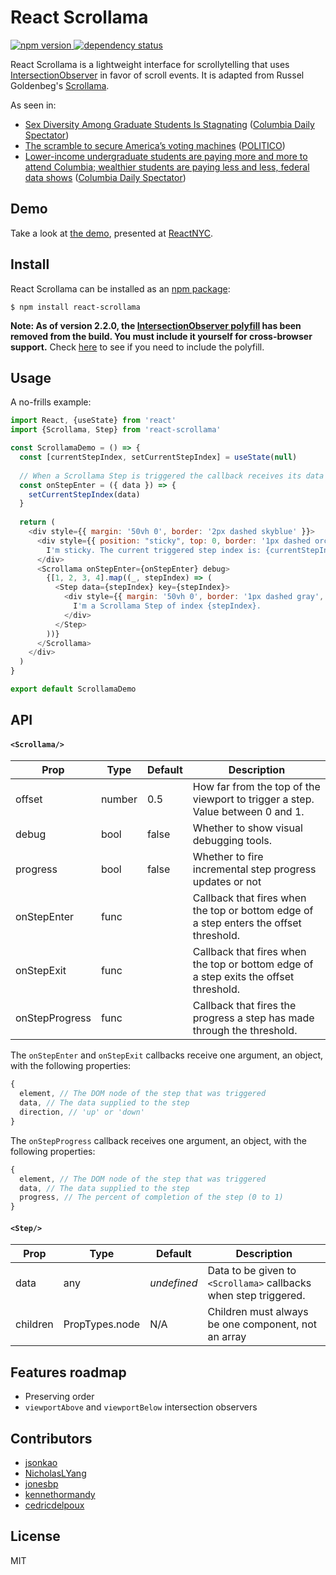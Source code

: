 # React Scrollama

<p align="left">
  <a href="https://www.npmjs.com/package/react-scrollama">
    <img src="https://img.shields.io/npm/v/react-scrollama.svg" alt="npm version"/>
  </a>
  <a href="https://david-dm.org/jsonkao/react-scrollama">
    <img src="https://img.shields.io/david/jsonkao/react-scrollama" alt="dependency status"/>
  </a>
</p>

React Scrollama is a lightweight interface for scrollytelling that uses [IntersectionObserver](https://developer.mozilla.org/docs/Web/API/Intersection_Observer_API) in favor of scroll events. It is adapted from Russel Goldenbeg's [Scrollama](https://github.com/russellgoldenberg/scrollama/).

As seen in:
- [Sex Diversity Among Graduate Students Is Stagnating](https://www.columbiaspectator.com/eye-lead/graduate-sex-diversity/) ([Columbia Daily Spectator](https://github.com/graphicsdesk))
- [The scramble to secure America’s voting machines](https://www.politico.com/interactives/2019/election-security-americas-voting-machines) ([POLITICO](https://github.com/The-Politico))
- [Lower-income undergraduate students are paying more and more to attend Columbia; wealthier students are paying less and less, federal data shows](https://www.columbiaspectator.com/news/net-price-inequity) ([Columbia Daily Spectator](https://github.com/graphicsdesk))

## Demo

Take a look at [the demo](https://jsonkao.github.io/react-scrollama), presented at [ReactNYC](https://www.youtube.com/watch?v=zR_LDPLMUvE).

## Install

React Scrollama can be installed as an [npm package](https://www.npmjs.com/package/react-scrollama):
```
$ npm install react-scrollama
```

**Note: As of version 2.2.0, the [IntersectionObserver polyfill](https://www.npmjs.com/package/intersection-observer) has been removed from the build. You must include it yourself for cross-browser support.** Check [here](https://caniuse.com/#feat=intersectionobserver) to see if you need to include the polyfill.

## Usage

A no-frills example:

```js
import React, {useState} from 'react'
import {Scrollama, Step} from 'react-scrollama'

const ScrollamaDemo = () => {
  const [currentStepIndex, setCurrentStepIndex] = useState(null)
  
  // When a Scrollama Step is triggered the callback receives its data prop, which in this demo stores the step index.
  const onStepEnter = ({ data }) => {
    setCurrentStepIndex(data) 
  }
  
  return (
    <div style={{ margin: '50vh 0', border: '2px dashed skyblue' }}>
      <div style={{ position: "sticky", top: 0, border: '1px dashed orchid' }}>
        I'm sticky. The current triggered step index is: {currentStepIndex}
      </div>
      <Scrollama onStepEnter={onStepEnter} debug>
        {[1, 2, 3, 4].map((_, stepIndex) => (
          <Step data={stepIndex} key={stepIndex}>
            <div style={{ margin: '50vh 0', border: '1px dashed gray', opacity: currentStepIndex === stepIndex ? 1 : 0.2 }}>
              I'm a Scrollama Step of index {stepIndex}.
            </div>
          </Step>
        ))}
      </Scrollama>
    </div>
  )
}

export default ScrollamaDemo
```

## API

#### `<Scrollama/>`

| Prop            | Type   | Default | Description                                                                            |
|-----------------|--------|---------|----------------------------------------------------------------------------------------|
| offset          | number | 0.5     | How far from the top of the viewport to trigger a step. Value between 0 and 1.         |
| debug           | bool   | false   | Whether to show visual debugging tools.                                                |
| progress        | bool   | false   | Whether to fire incremental step progress updates or not                               |
| onStepEnter     | func   |         | Callback that fires when the top or bottom edge of a step enters the offset threshold. |
| onStepExit      | func   |         | Callback that fires when the top or bottom edge of a step exits the offset threshold.  |
| onStepProgress  | func   |         | Callback that fires the progress a step has made through the threshold.                |

The `onStepEnter` and `onStepExit` callbacks receive one argument, an object, with the following properties:

```js
{
  element, // The DOM node of the step that was triggered
  data, // The data supplied to the step
  direction, // 'up' or 'down'
}
```

The `onStepProgress` callback receives one argument, an object, with the following properties:

```js
{
  element, // The DOM node of the step that was triggered
  data, // The data supplied to the step
  progress, // The percent of completion of the step (0 to 1)
}
```

#### `<Step/>`

| Prop     | Type           | Default     | Description                                                      |
|----------|----------------|-------------|------------------------------------------------------------------|
| data     | any            | _undefined_ | Data to be given to `<Scrollama>` callbacks when step triggered. |
| children | PropTypes.node |    N/A      | Children must always be one component, not an array              |

## Features roadmap

* Preserving order
* `viewportAbove` and `viewportBelow` intersection observers

## Contributors

* [jsonkao](https://github.com/jsonkao)
* [NicholasLYang](https://github.com/NicholasLYang)
* [jonesbp](https://github.com/jonesbp)
* [kennethormandy](https://github.com/kennethormandy)
* [cedricdelpoux](https://github.com/cedricdelpoux)

## License

MIT
